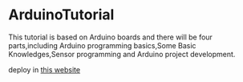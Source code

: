 # ArduinoTutorial

This tutorial is based on Arduino boards and there will be four parts,including Arduino programming basics,Some Basic Knowledges,Sensor programming and Arduino project development.

deploy in [this website](https://book.jinhun.moe)
